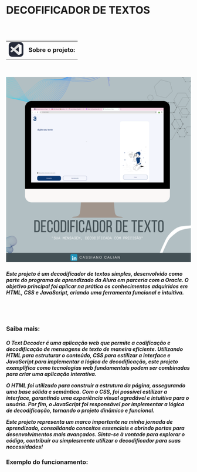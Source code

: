 <h1>DECOFIFICADOR DE TEXTOS</h1>
<br>
<br>
<table>
  <tr>
    <td>
      <a href="https://skillicons.dev">
        <img src="https://github.com/tandpfun/skill-icons/blob/main/icons/VSCode-Dark.svg" width="40px">
      </a>
    </td>
    <td>
      <h3 style="margin: 0;">Sobre o projeto:</h3>
    </td>
  </tr>
</table>
  <br>
  <br>
  <img src="https://github.com/CassianoCalian/decodificador-de-texto/blob/main/readme/Blue%20Modern%20Free%20Webinar%20Computer%20Instagram%20Post.png?raw=true"/>
<h5>Este projeto é um decodificador de textos simples, desenvolvido como parte do programa de aprendizado da Alura em parceria com a Oracle. O objetivo principal foi aplicar na prática os conhecimentos adquiridos em HTML, CSS e JavaScript, criando uma ferramenta funcional e intuitiva.</h5>
<br>
<br>
<h3>
  Saiba mais:
</h3>
<h5>
  O Text Decoder é uma aplicação web que permite a codificação e decodificação de mensagens de texto de maneira eficiente. Utilizando HTML para estruturar o conteúdo, CSS para estilizar a interface e JavaScript para implementar a lógica de decodificação, este projeto exemplifica como tecnologias web fundamentais podem ser combinadas para criar uma aplicação interativa.

O HTML foi utilizado para construir a estrutura da página, assegurando uma base sólida e semântica. Com o CSS, foi possível estilizar a interface, garantindo uma experiência visual agradável e intuitiva para o usuário. Por fim, o JavaScript foi responsável por implementar a lógica de decodificação, tornando o projeto dinâmico e funcional.

Este projeto representa um marco importante na minha jornada de aprendizado, consolidando conceitos essenciais e abrindo portas para desenvolvimentos mais avançados. Sinta-se à vontade para explorar o código, contribuir ou simplesmente utilizar o decodificador para suas necessidades!
</h5>
<h3>Exemplo do funcionamento:</h3>
